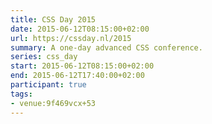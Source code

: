 ```yaml
---
title: CSS Day 2015
date: 2015-06-12T08:15:00+02:00
url: https://cssday.nl/2015
summary: A one-day advanced CSS conference.
series: css_day
start: 2015-06-12T08:15:00+02:00
end: 2015-06-12T17:40:00+02:00
participant: true
tags:
- venue:9f469vcx+53
---
```

